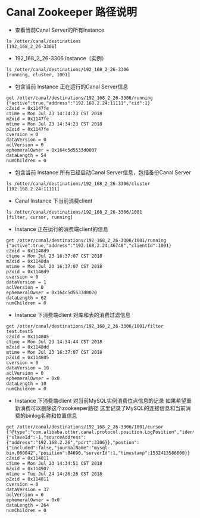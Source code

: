 
# Canal Zookeeper 路径说明
* 查看当前Canal Server的所有Instance
```
ls /otter/canal/destinations
[192_168_2_26-3306]
```

* 192_168_2_26-3306 Instance（实例）
```
ls /otter/canal/destinations/192_168_2_26-3306
[running, cluster, 1001]
```

* 包含当前 Instance 正在运行的Canal Server信息
```
get /otter/canal/destinations/192_168_2_26-3306/running
{"active":true,"address":"192.168.2.24:11111","cid":1}
cZxid = 0x1147fe
ctime = Mon Jul 23 14:34:23 CST 2018
mZxid = 0x1147fe
mtime = Mon Jul 23 14:34:23 CST 2018
pZxid = 0x1147fe
cversion = 0
dataVersion = 0
aclVersion = 0
ephemeralOwner = 0x164c5d5533d0007
dataLength = 54
numChildren = 0
```
* 包含当前 Instance 所有已经启动Canal Server信息，包括备份Canal Server
```
ls /otter/canal/destinations/192_168_2_26-3306/cluster
[192.168.2.24:11111]
```

* Canal Instance 下当前消费client
```
ls /otter/canal/destinations/192_168_2_26-3306/1001
[filter, cursor, running]
```

* Instance 正在运行的消费端client的信息
```
get /otter/canal/destinations/192_168_2_26-3306/1001/running
{"active":true,"address":"192.168.2.24:46748","clientId":1001}
cZxid = 0x1148d9
ctime = Mon Jul 23 16:37:07 CST 2018
mZxid = 0x1148da
mtime = Mon Jul 23 16:37:07 CST 2018
pZxid = 0x1148d9
cversion = 0
dataVersion = 1
aclVersion = 0
ephemeralOwner = 0x164c5d5533d0020
dataLength = 62
numChildren = 0
```
* Instance 下消费端client 对库和表的消费过滤信息
```
get /otter/canal/destinations/192_168_2_26-3306/1001/filter
test.test5
cZxid = 0x114805
ctime = Mon Jul 23 14:34:44 CST 2018
mZxid = 0x1148dd
mtime = Mon Jul 23 16:37:07 CST 2018
pZxid = 0x114805
cversion = 0
dataVersion = 10
aclVersion = 0
ephemeralOwner = 0x0
dataLength = 10
numChildren = 0
```
* Instance 下消费端client 对当前MySQL实例消费位点信息的记录
如果希望重新消费可以删除这个zookeeper路径
这里记录了MySQL的连接信息和当前消费的binlog名称和位置信息
```
get /otter/canal/destinations/192_168_2_26-3306/1001/cursor
{"@type":"com.alibaba.otter.canal.protocol.position.LogPosition","identity":{"slaveId":-1,"sourceAddress":{"address":"192.168.2.26","port":3306}},"postion":{"included":false,"journalName":"mysql-bin.000042","position":84690,"serverId":1,"timestamp":1532413586000}}
cZxid = 0x114811
ctime = Mon Jul 23 14:34:51 CST 2018
mZxid = 0x114907
mtime = Tue Jul 24 14:26:26 CST 2018
pZxid = 0x114811
cversion = 0
dataVersion = 37
aclVersion = 0
ephemeralOwner = 0x0
dataLength = 264
numChildren = 0
```



